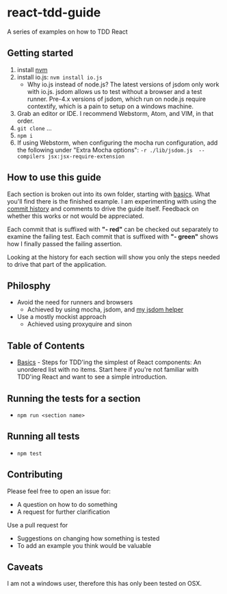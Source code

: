 # react-tdd-guide
A series of examples on how to TDD React

## Getting started

1. install [nvm](https://github.com/creationix/nvm)
2. install io.js: `nvm install io.js`
   * Why io.js instead of node.js? The latest versions of jsdom only work with io.js. jsdom allows us to test without a browser and a test runner. Pre-4.x versions of jsdom, which run on node.js require contextify, which is a pain to setup on a windows machine.
3. Grab an editor or IDE. I recommend Webstorm, Atom, and VIM, in that order.
4. `git clone` ...
5. `npm i`
6. If using Webstorm, when configuring the mocha run configuration, add the following under "Extra Mocha options": `-r ./lib/jsdom.js  --compilers jsx:jsx-require-extension`

## How to use this guide

Each section is broken out into its own folder, starting with [basics](https://github.com/zpratt/react-tdd-guide/tree/master/basics). What you'll find there is the finished example. I am experimenting with using the [commit history](https://github.com/zpratt/react-tdd-guide/commits/master/basics) and comments to drive the guide itself. Feedback on whether this works or not would be appreciated.

Each commit that is suffixed with **"- red"** can be checked out separately to examine the failing test. Each commit that is suffixed with **"- green"** shows how I finally passed the failing assertion.

Looking at the history for each section will show you only the steps needed to drive that part of the application.

## Philosphy

* Avoid the need for runners and browsers
  * Achieved by using mocha, jsdom, and [my jsdom helper](https://github.com/zpratt/react-tdd-guide/blob/master/lib/jsdom.js)
* Use a mostly mockist approach
  * Achieved using proxyquire and sinon

## Table of Contents

* [Basics](https://github.com/zpratt/react-tdd-guide/commits/master/basics) - Steps for TDD'ing the simplest of React components: An unordered list with no items. Start here if you're not familiar with TDD'ing React and want to see a simple introduction.

## Running the tests for a section

* `npm run <section name>`

## Running all tests

* `npm test`

## Contributing

Please feel free to open an issue for:

* A question on how to do something
* A request for further clarification

Use a pull request for

* Suggestions on changing how something is tested
* To add an example you think would be valuable

## Caveats

I am not a windows user, therefore this has only been tested on OSX.
